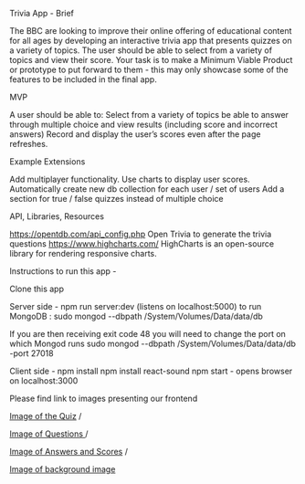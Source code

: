Trivia App - Brief

The BBC are looking to improve their online offering of educational content for all ages by developing an interactive trivia app that presents quizzes on a variety of topics. The user should be able to select from a variety of topics and view their score. Your task is to make a Minimum Viable Product or prototype to put forward to them - this may only showcase some of the features to be included in the final app.

MVP

A user should be able to:
Select from a variety of topics 
be able to answer through multiple choice and view results (including score and incorrect answers)
Record and display the user’s scores even after the page refreshes. 

Example Extensions

Add multiplayer functionality.
Use charts to display user scores.
Automatically create new db collection for each user / set of users
Add a section for true / false quizzes instead of multiple choice

API, Libraries, Resources

https://opentdb.com/api_config.php Open Trivia to generate the trivia questions
https://www.highcharts.com/ HighCharts is an open-source library for rendering responsive charts.

Instructions to run this app -

Clone this app 

Server side - 
npm run server:dev (listens on localhost:5000)
to run MongoDB : sudo mongod --dbpath /System/Volumes/Data/data/db

If you are then receiving exit code 48 you will need to change the port on which Mongod runs
sudo mongod --dbpath /System/Volumes/Data/data/db -port 27018

Client side - 
npm install
npm install react-sound
npm start - opens browser on localhost:3000


Please find link to images presenting our frontend

[Image of the Quiz](https://github.com/szWoj/trivia_js_project/blob/main/client/src/images/Quiz.png) /

[Image of Questions ](https://github.com/szWoj/trivia_js_project/blob/main/client/src/images/Question.png) /

[Image of Answers and Scores](https://github.com/szWoj/trivia_js_project/blob/main/client/src/images/AnswersScores.png) /

[Image of background image](https://github.com/szWoj/trivia_js_project/blob/main/client/src/images/yellowbrickroad2.jpeg) 